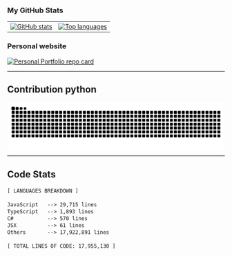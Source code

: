 ### My GitHub Stats

<div align="center">

<table>
  <tr>
    <td>
      <!-- Overall Stats (shows letter grade like A+ and a clean percentile ring) -->
      <a href="https://github.com/neilhuang007">
          <img
            src="https://github-readme-stats.vercel.app/api?username=neilhuang007&show_icons=true&theme=transparent&hide_border=true&include_all_commits=true&count_private=true&custom_title=GitHub%20Overview&show=reviews,discussions_answered,prs_merged,prs_merged_percentage"
            alt="GitHub stats"
          />
        </a>
    </td>
    <td>
      <!-- Top Languages (compact, wide, minimal noise) -->
      <a href="https://github.com/neilhuang007">
        <img
          src="https://github-readme-stats.vercel.app/api/top-langs/?username=neilhuang007&layout=compact&theme=transparent&hide_border=true&langs_count=8&card_width=360&hide=Jupyter%20Notebook,ShaderLab"
          alt="Top languages"
        />
      </a>
    </td>
  </tr>
</table>

</div>

### Personal website

<a href="https://github.com/neilhuang007/Personal-Portfolio">
  <img
    src="https://github-readme-stats-phi-five-60.vercel.app/api/pin/?username=neilhuang007&repo=Personal-Portfolio&theme=transparent&hide_border=true&show_owner=true"
    alt="Personal Portfolio repo card"
  />
</a>

---

## Contribution python

<picture>
  <source media="(prefers-color-scheme: dark)" srcset="https://raw.githubusercontent.com/neilhuang007/neilhuang007/output/github-contribution-grid-snake-dark.svg">
  <source media="(prefers-color-scheme: light)" srcset="https://raw.githubusercontent.com/neilhuang007/neilhuang007/output/github-contribution-grid-snake.svg">
  <img align="center" alt="github contribution grid snake animation" src="https://raw.githubusercontent.com/neilhuang007/neilhuang007/output/github-contribution-grid-snake.svg">
</picture>

---

## Code Stats

<!-- LANGUAGES BREAKDOWN START -->
```
[ LANGUAGES BREAKDOWN ]

JavaScript   --> 29,715 lines
TypeScript   --> 1,893 lines
C#           --> 570 lines
JSX          --> 61 lines
Others       --> 17,922,891 lines

[ TOTAL LINES OF CODE: 17,955,130 ]
```
